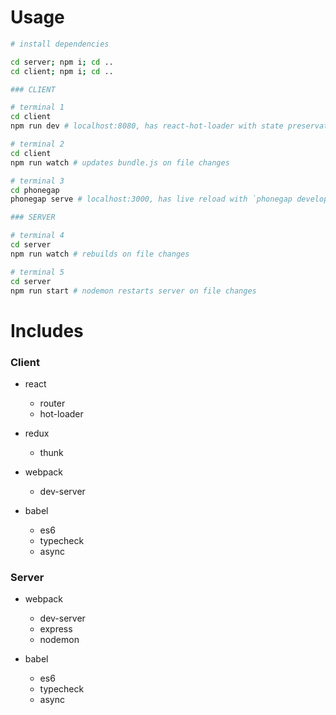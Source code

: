 # Usage

```bash
# install dependencies

cd server; npm i; cd ..
cd client; npm i; cd ..

### CLIENT

# terminal 1
cd client
npm run dev # localhost:8080, has react-hot-loader with state preservation

# terminal 2
cd client
npm run watch # updates bundle.js on file changes

# terminal 3
cd phonegap
phonegap serve # localhost:3000, has live reload with `phonegap developer app`

### SERVER

# terminal 4
cd server
npm run watch # rebuilds on file changes

# terminal 5
cd server
npm run start # nodemon restarts server on file changes
```

# Includes

### Client

- react
  - router
  - hot-loader

- redux
  - thunk

- webpack
  - dev-server

- babel
  - es6
  - typecheck
  - async

### Server

- webpack
  - dev-server
  - express
  - nodemon

- babel
  - es6
  - typecheck
  - async
